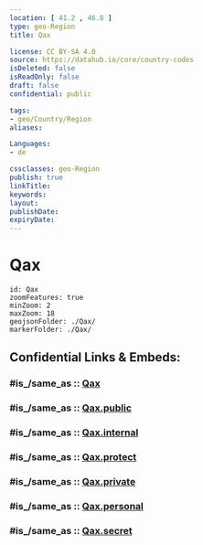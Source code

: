 ```yaml
---
location: [ 41.2 , 46.8 ] 
type: geo-Region
title: Qax

license: CC BY-SA 4.0
source: https://datahub.io/core/country-codes
isDeleted: false
isReadOnly: false
draft: false
confidential: public

tags:
- geo/Country/Region
aliases:

Languages:
- de

cssclasses: geo-Region
publish: true
linkTitle: 
keywords: 
layout: 
publishDate: 
expiryDate: 
---
```


# Qax

```leaflet
id: Qax
zoomFeatures: true 
minZoom: 2 
maxZoom: 18
geojsonFolder: ./Qax/
markerFolder: ./Qax/
```


## Confidential Links & Embeds: 

### #is_/same_as :: [Qax](/_Standards/Earth/Continent/Asia/Asia~North~West/Azerbaijan/Regions~Azerbaijan/Shaki-Zaqatala/counties~Shaki-Zaqatala/Qax.md) 

### #is_/same_as :: [Qax.public](/_public/Earth/Continent/Asia/Asia~North~West/Azerbaijan/Regions~Azerbaijan/Shaki-Zaqatala/counties~Shaki-Zaqatala/Qax.public.md) 

### #is_/same_as :: [Qax.internal](/_internal/Earth/Continent/Asia/Asia~North~West/Azerbaijan/Regions~Azerbaijan/Shaki-Zaqatala/counties~Shaki-Zaqatala/Qax.internal.md) 

### #is_/same_as :: [Qax.protect](/_protect/Earth/Continent/Asia/Asia~North~West/Azerbaijan/Regions~Azerbaijan/Shaki-Zaqatala/counties~Shaki-Zaqatala/Qax.protect.md) 

### #is_/same_as :: [Qax.private](/_private/Earth/Continent/Asia/Asia~North~West/Azerbaijan/Regions~Azerbaijan/Shaki-Zaqatala/counties~Shaki-Zaqatala/Qax.private.md) 

### #is_/same_as :: [Qax.personal](/_personal/Earth/Continent/Asia/Asia~North~West/Azerbaijan/Regions~Azerbaijan/Shaki-Zaqatala/counties~Shaki-Zaqatala/Qax.personal.md) 

### #is_/same_as :: [Qax.secret](/_secret/Earth/Continent/Asia/Asia~North~West/Azerbaijan/Regions~Azerbaijan/Shaki-Zaqatala/counties~Shaki-Zaqatala/Qax.secret.md)


